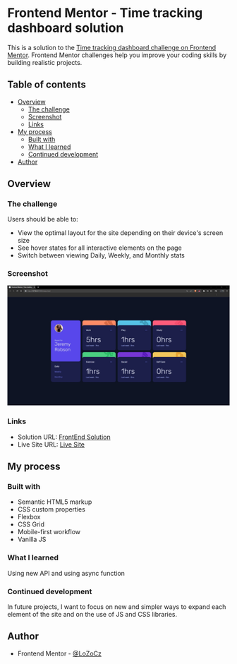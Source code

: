 
# Frontend Mentor - Time tracking dashboard solution

This is a solution to the [Time tracking dashboard challenge on Frontend Mentor](https://www.frontendmentor.io/challenges/time-tracking-dashboard-UIQ7167Jw). Frontend Mentor challenges help you improve your coding skills by building realistic projects. 

## Table of contents

- [Overview](#overview)
  - [The challenge](#the-challenge)
  - [Screenshot](#screenshot)
  - [Links](#links)
- [My process](#my-process)
  - [Built with](#built-with)
  - [What I learned](#what-i-learned)
  - [Continued development](#continued-development)
- [Author](#author)

## Overview

### The challenge

Users should be able to:

- View the optimal layout for the site depending on their device's screen size
- See hover states for all interactive elements on the page
- Switch between viewing Daily, Weekly, and Monthly stats

### Screenshot

![](./screenshot.jpg)

### Links

- Solution URL: [FrontEnd Solution](https://www.frontendmentor.io/solutions/todoapp-CQAX6lwb2j)
- Live Site URL: [Live Site](https://lozocz.github.io/URL-shortening-API-landing-page/)

## My process

### Built with

- Semantic HTML5 markup
- CSS custom properties
- Flexbox
- CSS Grid
- Mobile-first workflow
- Vanilla JS

### What I learned

Using new API and using async function

### Continued development

In future projects, I want to focus on new and simpler ways to expand each element of the site and on the use of JS and CSS libraries.

## Author

- Frontend Mentor - [@LoZoCz](https://www.frontendmentor.io/profile/LoZoCz)
